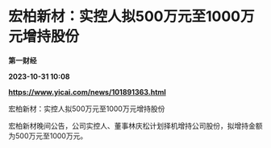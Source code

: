 # 宏柏新材：实控人拟500万元至1000万元增持股份
**第一财经**

**2023-10-31 10:08**

**https://www.yicai.com/news/101891363.html**

宏柏新材：实控人拟500万元至1000万元增持股份

宏柏新材晚间公告，公司实控人、董事林庆松计划择机增持公司股份，拟增持金额为500万元至1000万元。